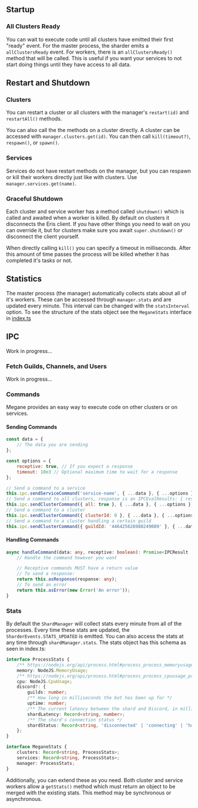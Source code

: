 ## Startup

### All Clusters Ready

You can wait to execute code until all clusters have emitted their first "ready" event. For the master process, the sharder emits a `allClustersReady` event. For workers, there is an `allClustersReady()` method that will be called. This is useful if you want your services to not start doing things until they have access to all data.

## Restart and Shutdown

### Clusters

You can restart a cluster or all clusters with the manager's `restart(id)` and `restartAll()` methods.

You can also call the the methods on a cluster directly. A cluster can be accessed with `manager.clusters.get(id)`. You can then call `kill(timeout?)`, `respawn()`, or `spawn()`.

### Services

Services do not have restart methods on the manager, but you can respawn or kill their workers directly just like with clusters. Use `manager.services.get(name)`.

### Graceful Shutdown

Each cluster and service worker has a method called `shutdown()` which is called and awaited when a worker is killed. By default on clusters it disconnects the Eris client. If you have other things you need to wait on you can override it, but for clusters make sure you await `super.shutdown()` or disconnect the client yourself.

When directly calling `kill()` you can specify a timeout in milliseconds. After this amount of time passes the process will be killed whether it has completed it's tasks or not.

## Statistics

The master process (the manager) automatically collects stats about all of it's workers. These can be accessed through `manager.stats` and are updated every minute. This interval can be changed with the `statsInterval` option. To see the structure of the stats object see the `MeganeStats` interface in [index.ts](./src/index.ts)

## IPC

Work in progress...

### Fetch Guilds, Channels, and Users

Work in progress...

### Commands

Megane provides an easy way to execute code on other clusters or on services.

#### Sending Commands

```js
const data = {
	// The data you are sending
};

const options = {
	receptive: true, // If you expect a response
	timeout: 10e3 // Optional maximum time to wait for a response
};

// Send a command to a service
this.ipc.sendServiceCommand('service-name', { ...data }, { ...options });
// Send a command to all clusters, response is an IPCEvalResults: { results: [], errors: [] }
this.ipc.sendClusterCommand({ all: true }, { ...data }, { ...options });
// Send a command to a cluster
this.ipc.sendClusterCommand({ clusterId: 0 }, { ...data }, { ...options });
// Send a command to a cluster handling a certain guild
this.ipc.sendClusterCommand({ guildId: '446425626988249089' }, { ...data }, { ...options });
```

#### Handling Commands

```ts
async handleCommand(data: any, receptive: boolean): Promise<IPCResult | void> {
	// Handle the command however you want

	// Receptive commands MUST have a return value
	// To send a response:
	return this.asResponse(response: any);
	// To send an error
	return this.asError(new Error('An error'));
}
```

### Stats

By default the `ShardManager` will collect stats every minute from all of the processes. Every time these stats are updated, the `SharderEvents.STATS_UPDATED` is emitted. You can also access the stats at any time through `shardManager.stats`. The stats object has this schema as seen in index.ts:

```ts
interface ProcessStats {
	/** https://nodejs.org/api/process.html#process_process_memoryusage */
	memory: NodeJS.MemoryUsage;
	/** https://nodejs.org/api/process.html#process_process_cpuusage_previousvalue */
	cpu: NodeJS.CpuUsage;
	discord?: {
		guilds: number;
		/** How long in milliseconds the bot has been up for */
		uptime: number;
		/** The current latency between the shard and Discord, in milliseconds */
		shardLatency: Record<string, number>;
		/** The shard's connection status */
		shardStatus: Record<string, 'disconnected' | 'connecting' | 'handshaking' | 'ready' | 'resuming'>;
	};
}

interface MeganeStats {
	clusters: Record<string, ProcessStats>;
	services: Record<string, ProcessStats>;
	manager: ProcessStats;
}
```

Additionally, you can extend these as you need. Both cluster and service workers allow a `getStats()` method which must return an object to be merged with the existing stats. This method may be synchronous or asynchronous.
